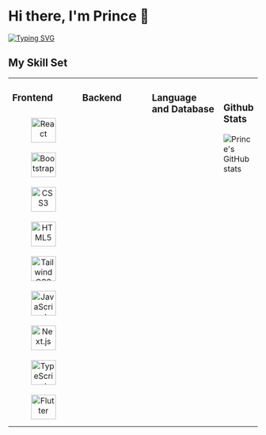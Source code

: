 


# Hi there, I'm Prince 👋
 
   [![Typing SVG](https://readme-typing-svg.demolab.com?font=Exo&weight=500&size=35&pause=1000&background=000000EB&center=true&vCenter=true&random=false&width=440&lines=Let's+turn+Ideas+into+Reality)](https://git.io/typing-svg)

## My Skill Set
<table><tr><td valign="top" width="33%">

### Frontend  
<div align="center">  
<img style="margin: 10px" src="https://svg-files.pixelied.com/ad0fb35a-528f-4db8-91d2-ceb44f714b4f/thumb-256px.png" alt="React" height="50" /> 
<img style="margin: 10px" src="https://cdn.iconscout.com/icon/free/png-512/free-bootstrap-2038880-1720093.png?f=webp&w=512" alt="Bootstrap" height="50" />  
<img style="margin: 10px" src="https://cdn.iconscout.com/icon/free/png-512/free-css3-11-1175239.png?f=webp&w=512" alt="CSS3" height="50" />  
<img style="margin: 10px" src="https://cdn.iconscout.com/icon/free/png-512/free-html5-40-1175193.png?f=webp&w=512" alt="HTML5" height="50" />  
<img style="margin: 10px" src="https://cdn.iconscout.com/icon/free/png-512/free-tailwind-css-5285308-4406745.png?f=webp&w=512" alt="Tailwind CSS" height="50" />  
<img style="margin: 10px" src="https://cdn.iconscout.com/icon/free/png-512/free-javascript-24-1174950.png?f=webp&w=512" alt="JavaScript" height="50" />  
<img style="margin: 10px" src="https://svg-files.pixelied.com/7ffdb967-8633-421d-9916-4e3eafedde68/thumb-256px.png" alt="Next.js" height="50" />  
<img style="margin: 10px" src="https://cdn.iconscout.com/icon/free/png-512/free-typescript-1174965.png?f=webp&w=512" alt="TypeScript" height="50" />  
<img style="margin: 10px" src="https://cdn.iconscout.com/icon/free/png-512/free-flutter-2038877-1720090.png?f=webp&w=512" alt="Flutter" height="50" /> 

</div></td><td valign="top" width="33%">

### Backend  
<div align="center">  

</div></td><td valign="top" width="33%">

### Language and Database  
<div align="center">  

</div></td><td valign="top" width="33%">

 <br/>

 ### Github Stats
![Prince's GitHub stats](https://github-readme-stats.vercel.app/api?username=Pal18T&show_icons=true&theme=radical)



